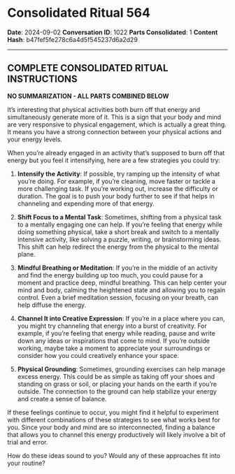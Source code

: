 # Consolidated Ritual 564

**Date**: 2024-09-02
**Conversation ID**: 1022
**Parts Consolidated**: 1
**Content Hash**: b47fef5fe278c6a4d5f545237d6a2d29

---

## COMPLETE CONSOLIDATED RITUAL INSTRUCTIONS

**NO SUMMARIZATION - ALL PARTS COMBINED BELOW**

It’s interesting that physical activities both burn off that energy and simultaneously generate more of it. This is a sign that your body and mind are very responsive to physical engagement, which is actually a great thing. It means you have a strong connection between your physical actions and your energy levels.

When you’re already engaged in an activity that’s supposed to burn off that energy but you feel it intensifying, here are a few strategies you could try:

1. **Intensify the Activity**: If possible, try ramping up the intensity of what you’re doing. For example, if you’re cleaning, move faster or tackle a more challenging task. If you’re working out, increase the difficulty or duration. The goal is to push your body further to see if that helps in channeling and expending more of that energy.

2. **Shift Focus to a Mental Task**: Sometimes, shifting from a physical task to a mentally engaging one can help. If you’re feeling that energy while doing something physical, take a short break and switch to a mentally intensive activity, like solving a puzzle, writing, or brainstorming ideas. This shift can help redirect the energy from the physical to the mental plane.

3. **Mindful Breathing or Meditation**: If you’re in the middle of an activity and find the energy building up too much, you could pause for a moment and practice deep, mindful breathing. This can help center your mind and body, calming the heightened state and allowing you to regain control. Even a brief meditation session, focusing on your breath, can help diffuse the energy.

4. **Channel It into Creative Expression**: If you’re in a place where you can, you might try channeling that energy into a burst of creativity. For example, if you’re feeling that energy while reading, pause and write down any ideas or inspirations that come to mind. If you’re outside working, maybe take a moment to appreciate your surroundings or consider how you could creatively enhance your space.

5. **Physical Grounding**: Sometimes, grounding exercises can help manage excess energy. This could be as simple as taking off your shoes and standing on grass or soil, or placing your hands on the earth if you’re outside. The connection to the ground can help stabilize your energy and create a sense of balance.

If these feelings continue to occur, you might find it helpful to experiment with different combinations of these strategies to see what works best for you. Since your body and mind are so interconnected, finding a balance that allows you to channel this energy productively will likely involve a bit of trial and error.

How do these ideas sound to you? Would any of these approaches fit into your routine?